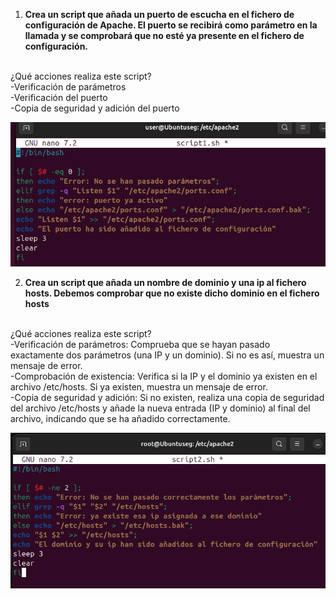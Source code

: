 1. **Crea un script que añada un puerto de escucha en el fichero de configuración de Apache. El puerto se recibirá como parámetro en la llamada y se comprobará que no esté ya presente en el fichero de configuración.**
<br>
¿Qué acciones realiza este script?
<br>
-Verificación de parámetros<br>
-Verificación del puerto<br>
-Copia de seguridad y adición del puerto<br>

![Texto alternativo](images/Screenshot_1.png)

2. **Crea un script que añada un nombre de dominio y una ip al fichero hosts. Debemos comprobar que no existe dicho dominio en el fichero hosts**
<br>
¿Qué acciones realiza este script?
<br>
-Verificación de parámetros: Comprueba que se hayan pasado exactamente dos parámetros (una IP y un dominio). Si no es así, muestra un mensaje de error.
<br>
-Comprobación de existencia: Verifica si la IP y el dominio ya existen en el archivo /etc/hosts. Si ya existen, muestra un mensaje de error.
<br>
-Copia de seguridad y adición: Si no existen, realiza una copia de seguridad del archivo /etc/hosts y añade la nueva entrada (IP y dominio) al final del archivo, indicando que se ha añadido correctamente.
<br>

![Texto alternativo](images/Captura2.png)
